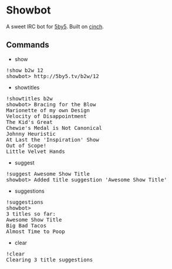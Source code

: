 # Showbot

A sweet IRC bot for [5by5](http://5by5.tv). Built on [cinch](https://github.com/ymendel/cinch/blob/master/lib/cinch/base.rb).

## Commands

* show 
<pre>
!show b2w 12
showbot> http://5by5.tv/b2w/12
</pre>
* showtitles
<pre>
!showtitles b2w
showbot> Bracing for the Blow
Marionette of my own Design
Velocity of Disappointment
The Kid's Great
Chewie's Medal is Not Canonical
Johnny Heuristic
At Last the 'Inspiration' Show
Out of Scope!
Little Velvet Hands
</pre>
* suggest
<pre>
!suggest Awesome Show Title
showbot> Added title suggestion 'Awesome Show Title'
</pre>
* suggestions
<pre>
!suggestions
showbot>
3 titles so far:
Awesome Show Title
Big Bad Tacos
Almost Time to Poop
</pre>
* clear
<pre>
!clear
Clearing 3 title suggestions
</pre>
